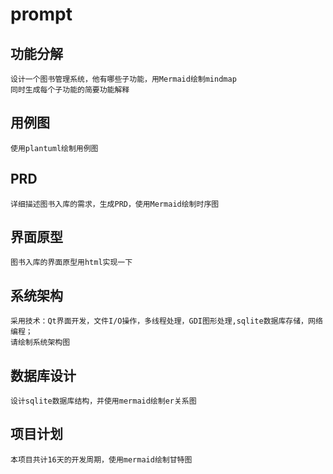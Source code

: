 # prompt

## 功能分解

```
设计一个图书管理系统，他有哪些子功能，用Mermaid绘制mindmap
同时生成每个子功能的简要功能解释
```

## 用例图

```
使用plantuml绘制用例图
```

## PRD

```
详细描述图书入库的需求，生成PRD，使用Mermaid绘制时序图
```

## 界面原型

```
图书入库的界面原型用html实现一下
```

## 系统架构

```
采用技术：Qt界面开发，文件I/O操作，多线程处理，GDI图形处理,sqlite数据库存储，网络编程；
请绘制系统架构图
```

## 数据库设计

```
设计sqlite数据库结构，并使用mermaid绘制er关系图
```

## 项目计划

```
本项目共计16天的开发周期，使用mermaid绘制甘特图
```

